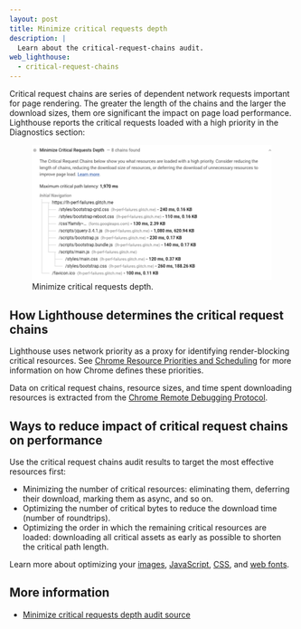 ```yaml
---
layout: post
title: Minimize critical requests depth
description: |
  Learn about the critical-request-chains audit.
web_lighthouse:
  - critical-request-chains
---
```


Critical request chains are series of dependent network requests important for page rendering.
The greater the length of the chains and the larger the download sizes,
them ore significant the impact on page load performance.
Lighthouse reports the critical requests loaded with a high priority in the Diagnostics section:

<figure class="w-figure">
  <img class="w-screenshot w-screenshot--filled" src="critical-request-chains.png" alt="Lighthouse: Minimize critical requests depth">
  <figcaption class="w-figcaption">
    Minimize critical requests depth.
  </figcaption>
</figure>


## How Lighthouse determines the critical request chains

Lighthouse uses network priority as a proxy for identifying render-blocking critical resources.
See [Chrome Resource Priorities and Scheduling](https://docs.google.com/document/d/1bCDuq9H1ih9iNjgzyAL0gpwNFiEP4TZS-YLRp_RuMlc/edit)
for more information on how Chrome defines these priorities.

Data on critical request chains, resource sizes,
and time spent downloading resources is extracted from the
[Chrome Remote Debugging Protocol](https://github.com/ChromeDevTools/devtools-protocol).

## Ways to reduce impact of critical request chains on performance

Use the critical request chains audit results to target the most effective resources first:

- Minimizing the number of critical resources: eliminating them, deferring their download, marking them as async, and so on.
- Optimizing the number of critical bytes to reduce the download time (number of roundtrips).
- Optimizing the order in which the remaining critical resources are loaded: downloading all critical assets as early as possible to shorten the critical path length.

Learn more about optimizing your
[images](/use-imagemin-to-compress-images),
[JavaScript](/apply-instant-loading-with-prp),
[CSS](/defer-non-critical-css), and
[web fonts](/avoid-invisible-text).

## More information

- [Minimize critical requests depth audit source](https://github.com/GoogleChrome/lighthouse/blob/master/lighthouse-core/audits/critical-request-chains.js)

